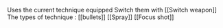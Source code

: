 Uses the current technique equipped
Switch them with [[Switch weapon]]
The types of technique :
[[bullets]]
[[Spray]]
[[Focus shot]]
